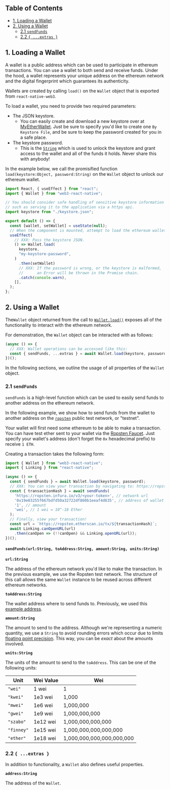 ## Table of Contents
  - [1. Loading a Wallet](#loading-a-wallet)
  - [2. Using a Wallet](#using-a-wallet)
    - [2.1 `sendFunds`](#sending-funds)
    - [2.2 `{ ...extras }`](#wallet-extras)

## <a name="loading-a-wallet"></a>1. Loading a Wallet

A wallet is a public address which can be used to participate in ethereum transactions. You can use a wallet to both send and receive funds. Under the hood, a wallet represents your unique address on the ethereum network and the digital fingerprint which guarantees its authenticity.

Wallets are created by calling `load()` on the `Wallet` object that is exported from `react-native-web3`.

To load a wallet, you need to provide two required parameters:
  - The JSON keystore.
    - You can easily create and download a new keystore over at [MyEtherWallet](https://www.myetherwallet.com/create-wallet). Just be sure to specify you'd like to create one `By Keystore File`, and be sure to keep the password created for you in a safe place. 
  - The keystore password.
    - This is the [`String`](https://developer.mozilla.org/en-US/docs/Web/JavaScript/Reference/Global_Objects/String) which is used to unlock the keystore and grant access to the wallet and all of the funds it holds. Never share this with anybody!

In the example below, we call the promisified function `load(keystore:Object, password:String)` on the `Wallet` object to unlock our ethereum wallet.

```javascript
import React, { useEffect } from "react";
import { Wallet } from "web3-react-native";

// You should consider safe handling of sensitive keystore information
// such as serving it to the application via a https api.
import keystore from "./keystore.json";

export default () => {
  const [wallet, setWallet] = useState(null);
  // When the component is mounted, attempt to load the ethereum wallet.
  useEffect(
    // XXX: Pass the keystore JSON.
    () => Wallet.load(
      keystore,
      "my-keystore-password",
    )
      .then(setWallet)
      // XXX: If the password is wrong, or the keystore is malformed,
      //      an Error will be thrown in the Promise chain.
      .catch(console.warn),
    [],
  );
};
```

## <a name="using-a-wallet"></a>2. Using a Wallet

The`Wallet` object returned from the call to [`Wallet.load()`](#loading-a-wallet) exposes all of the functionality to interact with the ethereum network.

For demonstration, the `Wallet` object can be interacted with as follows:

```javascript
(async () => {
  // XXX: Wallet operations can be accessed like this:
  const { sendFunds, ...extras } = await Wallet.load(keystore, password);
})();
```

In the following sections, we outline the usage of all properties of the `Wallet` object.

### <a name="sending-funds"></a>2.1 `sendFunds`

`sendFunds` is a high-level function which can be used to easily send funds to another address on the ethereum network.

In the following example, we show how to send funds from the wallet to another address on the [`ropsten`](https://ropsten.etherscan.io/) public test network, or "testnet".

Your wallet will first need some ethereum to be able to make a transaction. You can have test ether sent to your wallet via the [Ropsten Faucet](https://faucet.ropsten.be/). Just specify your wallet's address (don't forget the `0x` hexadecimal prefix) to receive `1 ETH`.

Creating a transaction takes the following form:

```javascript
import { Wallet } from "web3-react-native";
import { Linking } from "react-native";

(async () => {
  const { sendFunds } = await Wallet.load(keystore, password);
  // XXX: You can view your transaction by navigating to: https://ropsten.etherscan.io/tx/<your-transaction-hash>
  const { transactionHash } = await sendFunds(
    'https://ropsten.infura.io/v3/<your-token>', // network url
    '0x19e03255f667bdfd50a32722df860b1eeaf4d635', // address of wallet you'd like to send to
    '1', // amount
    'wei', // 1 wei = 10^-18 Ether
  );
  // Finally, view your transaction!
  const url = `https://ropsten.etherscan.io/tx/${transactionHash}`;
  await Linking.canOpenURL(url)
    .then(canOpen => (!!canOpen) && Linking.openURL(url));
})();
```

#### `sendFunds(url:String, toAddress:String, amount:String, units:String)`

**`url:String`**

The address of the ethereum network you'd like to make the transaction. In the previous example, we use the Ropsten test network. The structure of this call allows the same `Wallet` instance to be reused across different ethereum networks.

**`toAddress:String`**

The wallet address where to send funds to. Previously, we used this [example address](https://github.com/web3j/sample-project-gradle/blob/5b935d42b0f52d97b72029881990aa60cd38a312/src/main/java/org/web3j/sample/Application.java#L76).

**`amount:String`**

The amount to send to the address. Although we're representing a numeric quantity, we use a `String` to avoid rounding errors which occur due to limits [floating point precision](https://docs.python.org/3/tutorial/floatingpoint.html). This way, you can be _exact_ about the amounts involved.

**`units:String`**

The units of the amount to send to the `toAddress`. This can be one of the following units:

| Unit      | Wei Value     | Wei                           |
|---------- |-----------    |---------------------------    |
| `"wei" `      | 1 wei         | 1                             |
| `"kwei" `     | 1e3 wei       | 1,000                         |
| `"mwei"`      | 1e6 wei       | 1,000,000                     |
| `"gwei" `     | 1e9 wei       | 1,000,000,000                 |
| `"szabo" `    | 1e12 wei      | 1,000,000,000,000             |
| `"finney"`    | 1e15 wei      | 1,000,000,000,000,000         |
| `"ether"`     | 1e18 wei      | 1,000,000,000,000,000,000     |

### <a name="wallet-extras"></a>2.2 `{ ...extras }`

In addition to functionality, a `Wallet` also defines useful properties.

**`address:String`**

The address of the `Wallet`.
